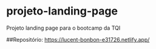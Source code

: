 # projeto-landing-page
Projeto landing page para o bootcamp da TQI

##Repositório: https://lucent-bonbon-e31726.netlify.app/
